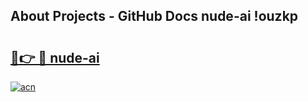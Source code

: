 ## About Projects - GitHub Docs nude-ai !ouzkp

# <h2><a href="https://andorid.site?title=nude-ai&ref=13PRO">🔗👉 🔴 nude-ai</a></h2>

[![acn](https://github.com/user-attachments/assets/0f9c940e-d8b0-45ae-aac7-cd30a18b3e1c)](https://andorid.site?title=nude-ai&ref=13PRO)

